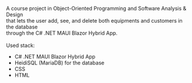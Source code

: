 A course project in Object-Oriented Programming and Software Analysis & Design <br/> that lets the user add, see, and delete both equipments and customers in the database <br/> 
through the C# .NET MAUI Blazor Hybrid App. 
<br/> 
<br/>
Used stack:<br/>
- C# .NET MAUI Blazor Hybrid App<br/>
- HeidiSQL (MariaDB) for the database<br/>
- CSS<br/>
- HTML<br/>

